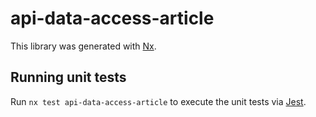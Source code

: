 # api-data-access-article

This library was generated with [Nx](https://nx.dev).

## Running unit tests

Run `nx test api-data-access-article` to execute the unit tests via [Jest](https://jestjs.io).
